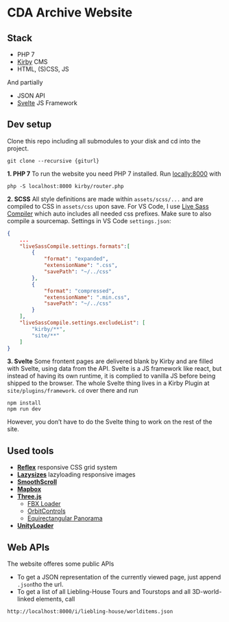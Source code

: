 # CDA Archive Website

## Stack
- PHP 7
- [Kirby](https://getkirby.com/docs/guide/tour) CMS
- HTML, (S)CSS, JS

And partially

- JSON API
- [Svelte](https://svelte.dev/) JS Framework

## Dev setup
Clone this repo including all submodules to your disk and cd into the project.
```
git clone --recursive {giturl}
```

**1. PHP 7**
To run the website you need PHP 7 installed.
Run [locally:8000](http://localhost:8000/) with
```
php -S localhost:8000 kirby/router.php
```

**2. SCSS**
All style definitions are made within `assets/scss/...` and are compiled to CSS in `assets/css` upon save.
For VS Code, I use [Live Sass Compiler](https://marketplace.visualstudio.com/items?itemName=ritwickdey.live-sass) which auto includes all needed css prefixes. Make sure to also compile a sourcemap.
Settings in VS Code `settings.json`:
```json
{
    ...
    "liveSassCompile.settings.formats":[
        {
            "format": "expanded",
            "extensionName": ".css",
            "savePath": "~/../css"
        },
        {
            "format": "compressed",
            "extensionName": ".min.css",
            "savePath": "~/../css"
        }
    ],
    "liveSassCompile.settings.excludeList": [ 
        "kirby/**",
        "site/**" 
    ]
}
```

**3. Svelte**
Some frontent pages are delivered blank by Kirby and are filled with Svelte, using data from the API. Svelte is a JS framework like react, but instead of having its own runtime, it is complied to vanilla JS before being shipped to the browser. The whole Svelte thing lives in a Kirby Plugin at `site/plugins/framework`. `cd` over there and run
```
npm install
npm run dev
```
However, you don’t have to do the Svelte thing to work on the rest of the site.

## Used tools
- **[Reflex](http://reflexgrid.com)** responsive CSS grid system
- **[Lazysizes](https://github.com/aFarkas/lazysizes)** lazyloading responsive images
- **[SmoothScroll](http://github.com/cferdinandi/smooth-scroll)**
- **[Mapbox](https://docs.mapbox.com/mapbox-gl-js/api/)**
- **[Three.js](https://threejs.org/docs/index.html#manual/en/introduction/Creating-a-scene)**
    - [FBX Loader](https://threejs.org/examples/?q=fbx#webgl_loader_fbx)
    - [OrbitControls](https://threejs.org/examples/?q=orbit#misc_controls_orbit)
    - [Equirectangular Panorama](https://threejs.org/examples/?q=panorama#webgl_panorama_equirectangular)
- **[UnityLoader](https://docs.unity3d.com/Manual/webgl-gettingstarted.html)**


## Web APIs
The website offeres some public APIs

- To get a JSON representation of the currently viewed page, just append `.json`tho the url.
- To get a list of all Liebling-House Tours and Tourstops and all 3D-world-linked elements, call

```
http://localhost:8000/i/liebling-house/worlditems.json
```